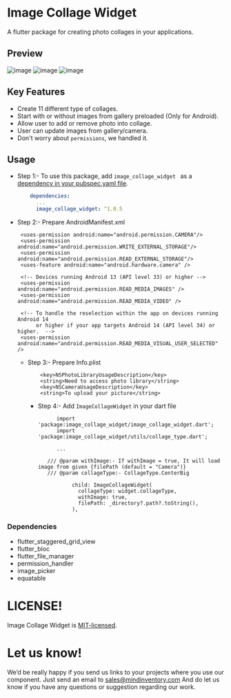 # Image Collage Widget

A flutter package for creating photo collages in your applications.

## Preview
![image](https://github.com/Mindinventory/image-collage-widget/blob/master/media/center_big_fr.png?raw=true "Title")  ![image](https://github.com/Mindinventory/image-collage-widget/blob/master/media/left_big_rf.png?raw=true "Title")   ![image](https://github.com/Mindinventory/image-collage-widget/blob/master/media/v_split_rf.png?raw=true "Title")

## Key Features

* Create 11 different type of collages.
* Start with or without images from gallery preloaded (Only for Android).
* Allow user to add or remove photo into collage.
* User can update images from gallery/camera.
* Don't worry about `permissions`, we handled it.


## Usage

* Step 1:- To use this package, add `image_collage_widget ` as a [dependency in your pubspec.yaml file](https://flutter.io/platform-plugins/).

    ```yaml
        dependencies:
          ...
          image_collage_widget: ^1.0.5
    ```


* Step 2:- Prepare AndroidManifest.xml

   ```
    <uses-permission android:name="android.permission.CAMERA"/>
    <uses-permission android:name="android.permission.WRITE_EXTERNAL_STORAGE"/>
    <uses-permission android:name="android.permission.READ_EXTERNAL_STORAGE"/>
    <uses-feature android:name="android.hardware.camera" />

    <!-- Devices running Android 13 (API level 33) or higher -->
    <uses-permission android:name="android.permission.READ_MEDIA_IMAGES" />
    <uses-permission android:name="android.permission.READ_MEDIA_VIDEO" />

    <!-- To handle the reselection within the app on devices running Android 14
         or higher if your app targets Android 14 (API level 34) or higher.  -->
    <uses-permission android:name="android.permission.READ_MEDIA_VISUAL_USER_SELECTED" />
  
   ```

  * Step 3:- Prepare Info.plist

     ```
         <key>NSPhotoLibraryUsageDescription</key>
         <string>Need to access photo library</string>
         <key>NSCameraUsageDescription</key>
         <string>To upload your picture</string>
     ```

    * Step 4:- Add `ImageCollageWidget` in your dart file

      ```
            import 'package:image_collage_widget/image_collage_widget.dart';
            import 'package:image_collage_widget/utils/collage_type.dart';
        
            ...
        
         /// @param withImage:- If withImage = true, It will load image from given {filePath (default = "Camera")}
         /// @param collageType:- CollageType.CenterBig

                 child: ImageCollageWidget(
                   collageType: widget.collageType,
                   withImage: true,
                   filePath: _directory?.path?.toString(),
                 ),

      ```

### Dependencies

* flutter_staggered_grid_view
* flutter_bloc
* flutter_file_manager
* permission_handler
* image_picker
* equatable

# LICENSE!

Image Collage Widget is [MIT-licensed](/LICENSE).


# Let us know!

We’d be really happy if you send us links to your projects where you use our component. Just send an email to sales@mindinventory.com And do let us know if you have any questions or suggestion regarding our work.
